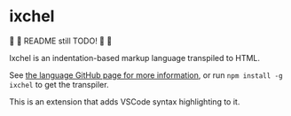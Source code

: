 # ixchel
🚧 🚧 README still TODO! 🚧 🚧 

Ixchel is an indentation-based markup language transpiled to HTML.

See [the language GitHub page for more information](https://github.com/Charles-Spencer-Blancas/ixchel), or run `npm install -g ixchel` to get the transpiler.

This is an extension that adds VSCode syntax highlighting to it.